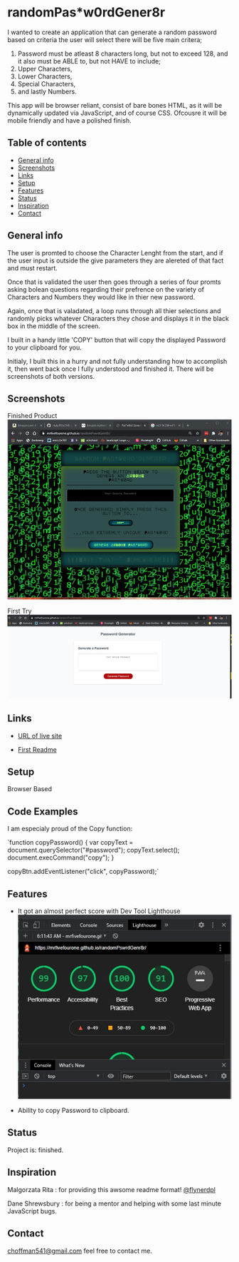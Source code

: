 # randomPas*w0rdGener8r

I wanted to create an application that can generate a random password based on criteria the user will select there will be five main critera;

1. Password must be atleast 8 characters long, but not to exceed 128, and it also must be ABLE to, but not HAVE to include; 
2. Upper Characters, 
3. Lower Characters,
4. Special Characters,
5. and lastly Numbers.

This app will be browser reliant, consist of bare bones HTML, as it will be dynamically updated via JavaScript, and of course CSS. Ofcousre it will be mobile friendly and have a polished finish.


## Table of contents
* [General info](#general-info)
* [Screenshots](#screenshots)
* [Links](#links)
* [Setup](#setup)
* [Features](#features)
* [Status](#status)
* [Inspiration](#inspiration)
* [Contact](#contact)

## General info

The user is promted to choose the Character Lenght from the start, and if the user input is outside the give parameters they are alereted of that fact and must restart. 

Once that is validated the user then goes through a series of four promts asking bolean questions regarding their prefrence on the variety of Characters and Numbers they would like in thier new password.

Again, once that is valadated, a loop runs through all thier selections and randomly picks whatever Characters they chose and displays it in the black box in the middle of the screen.

I built in a handy little 'COPY' button that will copy the displayed Password to your clipboard for you.

Initialy, I built this in a hurry and not fully understanding how to accomplish it, then went back once I fully understood and finished it. There will be screenshots of both versions.  
## Screenshots

Finished Product
![Final Product](./assests/passwordGeneratorScreenshot.jpg)

First Try
![First Try](./assests/passwordGenerator.jpg)
## Links

* [URL of live site](https://mrfivefourone.github.io/randomPswrdGenr8r/)

* [First Readme](https://github.com/MrFIVEfourONE/randomPswrdGenr8r/blob/main/README.md)

## Setup
Browser Based

## Code Examples
I am especialy proud of the Copy function:

`function copyPassword() {
    var copyText = document.querySelector("#password");
    copyText.select();
    document.execCommand("copy");
  }
  

copyBtn.addEventListener("click", copyPassword);`

## Features

* It got an almost perfect score with Dev Tool Lighthouse
![Audit Score](./assests/passwordGeneratorScore.jpg)

* Ability to copy Password to clipboard.

## Status
Project is: finished.

## Inspiration

Malgorzata Rita : for providing this awsome readme format! [@flynerdpl](https://www.flynerd.pl/)

Dane Shrewsbury : for being a mentor and helping with some last minute JavaScript bugs.

## Contact
choffman541@gmail.com feel free to contact me.